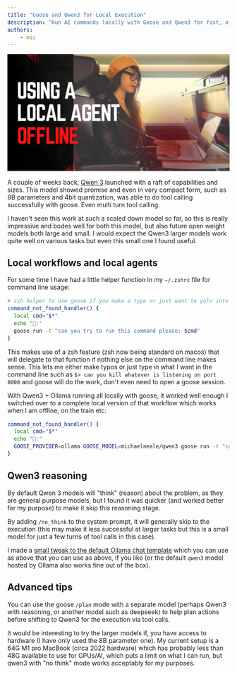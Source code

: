 ```yaml
---
title: "Goose and Qwen3 for Local Execution"
description: "Run AI commands locally with Goose and Qwen3 for fast, offline tool execution"
authors: 
    - mic
---
```


![local AI agent](goose-qwen-local.png)


A couple of weeks back, [Qwen 3](https://qwenlm.github.io/blog/qwen3/) launched with a raft of capabilities and sizes. This model showed promise and even in very compact form, such as 8B parameters and 4bit quantization, was able to do tool calling successfully with goose. Even multi turn tool calling. 

I haven't seen this work at such a scaled down model so far, so this is really impressive and bodes well for both this model, but also future open weight models both large and small.  I would expect the Qwen3 larger models work quite well on various tasks but even this small one I found useful.

<!-- truncate -->

## Local workflows and local agents

For some time I have had a little helper function in my `~/.zshrc` file for command line usage: 

```zsh
# zsh helper to use goose if you make a typo or just want to yolo into the shell
command_not_found_handler() {
  local cmd="$*"
  echo "🪿:"
  goose run -t "can you try to run this command please: $cmd"
}
```

This makes use of a zsh feature (zsh now being standard on macos) that will delegate to that function if nothing else on the command line makes sense. 
This lets me either make typos or just type in what I want in the command line such as `$> can you kill whatever is listening on port 8000` and goose will do the work, don't even need to open a goose session.

With Qwen3 + Ollama running all locally with goose, it worked well enough I switched over to a complete local version of that workflow which works when I am offline, on the train etc:

```zsh
command_not_found_handler() {
  local cmd="$*"
  echo "🪿:"
  GOOSE_PROVIDER=ollama GOOSE_MODEL=michaelneale/qwen3 goose run -t "can you try to run this command please: $cmd"
}
```



## Qwen3 reasoning


By default Qwen 3 models will "think" (reason) about the problem, as they are general purpose models, but I found it was quicker (and worked better for my purpose) to make it skip this reasoning stage.

By adding `/no_think` to the system prompt, it will generally skip to the execution (this may make it less successful at larger tasks but this is a small model for just a few turns of tool calls in this case). 

I made a [small tweak to the default Ollama chat template](https://ollama.com/michaelneale/qwen3) which you can use as above that you can use as above, if you like (or the default `qwen3` model hosted by Ollama also works fine out of the box).

## Advanced tips

You can use the goose `/plan` mode with a separate model (perhaps Qwen3 with reasoning, or another model such as deepseek) to help plan actions before shifting to Qwen3 for the execution via tool calls. 

It would be interesting to try the larger models if, you have access to hardware (I have only used the 8B parameter one). My current setup is a 64G M1 pro MacBook (circa 2022 hardware) which has probably less than 48G available to use for GPUs/AI, which puts a limit on what I can run, but qwen3 with "no think" mode works acceptably for my purposes.

<head>
  <meta property="og:title" content="Goose and Qwen3 for Local Execution" />
  <meta property="og:type" content="article" />
  <meta property="og:url" content="https://block.github.io/goose/blog/2025/05/12/local-goose-qwen3" />
  <meta property="og:description" content="Run AI commands locally with Goose and Qwen3 for fast, offline tool execution" />
  <meta property="og:image" content="https://block.github.io/goose/assets/images/goose-qwen-local-62d07cd240ff65cb99a6ef41a2c851a5.png" />
  <meta name="twitter:card" content="summary_large_image" />
  <meta property="twitter:domain" content="block.github.io/goose" />
  <meta name="twitter:title" content="Goose and Qwen3 for Local Execution" />
  <meta name="twitter:description" content="Run AI commands locally with Goose and Qwen3 for fast, offline tool execution" />
  <meta name="twitter:image" content="https://block.github.io/goose/assets/images/goose-qwen-local-62d07cd240ff65cb99a6ef41a2c851a5.png" />
</head>

